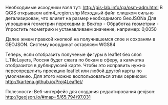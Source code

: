 Необходимые исходники взял тут: http://gis-lab.info/qa/osm-adm.html
В QGIS открываем adm4_region.shp
Исходный файл слишком сильно детализирован, что влияет на размер необходимого GeoJSONa
Для упрощения геометрии переходим в:
    Вектор - Обработка геометрии - Упростить геометрию 
    и устанавливаем значение, например: 0,0050

Далее жмем правкой кнопкой на получившемся слое и сохраням в GEOJSON.
Систему координат оставляем WGS84

Теперь, если отобразить полученые фигуры в leaflet без слоя L.TileLayers, Россия будет сжата по бокам в сферу, а камчатка отобразится в дублируюзей карте.
Чтобы это исправить нужно переопределить проекцию leaflet или любой другой карты по умолчанию.
Для этого можно воспользоваться этим сервисом: http://kartena.github.io/Proj4Leaflet/

Полезности:
    Веб-интерфейс для создания редактирования geojson: http://geojson.io/#map=5/65.794/97.031